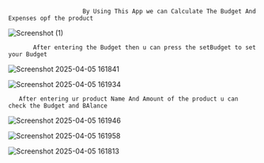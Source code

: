                          By Using This App we can Calculate The Budget And Expenses opf the product
![Screenshot (1)](https://github.com/user-attachments/assets/65475dcd-891a-4663-9c8d-09438afaa7cb)


           After entering the Budget then u can press the setBudget to set your Budget
![Screenshot 2025-04-05 161841](https://github.com/user-attachments/assets/8490e247-0e43-4cf3-84c6-c53b091d0a9a)

![Screenshot 2025-04-05 161934](https://github.com/user-attachments/assets/e65de171-b47e-4de4-a6e1-9bb3775e3f8a)


       After entering ur product Name And Amount of the product u can check the Budget and BAlance
  ![Screenshot 2025-04-05 161946](https://github.com/user-attachments/assets/185c9fa5-b46f-40c5-a6ae-83e547d2e16a)

![Screenshot 2025-04-05 161958](https://github.com/user-attachments/assets/d2d56fee-9357-476d-809e-7126a03c9459)



![Screenshot 2025-04-05 161813](https://github.com/user-attachments/assets/806dd5b4-5ef5-4f56-a759-6ba4be6ca1d6)
